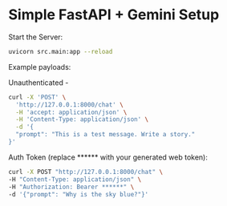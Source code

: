 # Simple FastAPI + Gemini Setup

Start the Server:

```bash
uvicorn src.main:app --reload
```

Example payloads:

Unauthenticated -
```bash
curl -X 'POST' \
  'http://127.0.0.1:8000/chat' \
  -H 'accept: application/json' \
  -H 'Content-Type: application/json' \
  -d '{
  "prompt": "This is a test message. Write a story."
}'
```

Auth Token (replace ****** with your generated web token):
```bash
curl -X POST "http://127.0.0.1:8000/chat" \
-H "Content-Type: application/json" \
-H "Authorization: Bearer ******" \
-d '{"prompt": "Why is the sky blue?"}'
```
